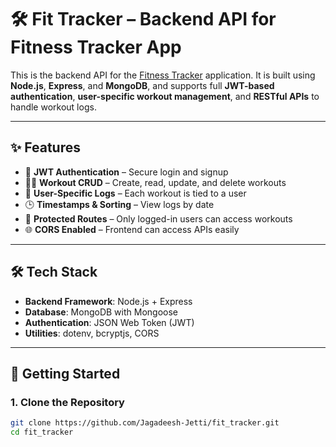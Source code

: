 # 🛠️ Fit Tracker – Backend API for Fitness Tracker App

This is the backend API for the [Fitness Tracker](https://github.com/Jagadeesh-Jetti/Fitness-Tracker) application. It is built using **Node.js**, **Express**, and **MongoDB**, and supports full **JWT-based authentication**, **user-specific workout management**, and **RESTful APIs** to handle workout logs.

---

## ✨ Features

- 🔐 **JWT Authentication** – Secure login and signup
- 🏋️‍♂️ **Workout CRUD** – Create, read, update, and delete workouts
- 👤 **User-Specific Logs** – Each workout is tied to a user
- 🕒 **Timestamps & Sorting** – View logs by date
- 🔐 **Protected Routes** – Only logged-in users can access workouts
- 🌐 **CORS Enabled** – Frontend can access APIs easily

---

## 🛠 Tech Stack

- **Backend Framework**: Node.js + Express  
- **Database**: MongoDB with Mongoose  
- **Authentication**: JSON Web Token (JWT)  
- **Utilities**: dotenv, bcryptjs, CORS

---

## 🚀 Getting Started

### 1. Clone the Repository

```bash
git clone https://github.com/Jagadeesh-Jetti/fit_tracker.git
cd fit_tracker
